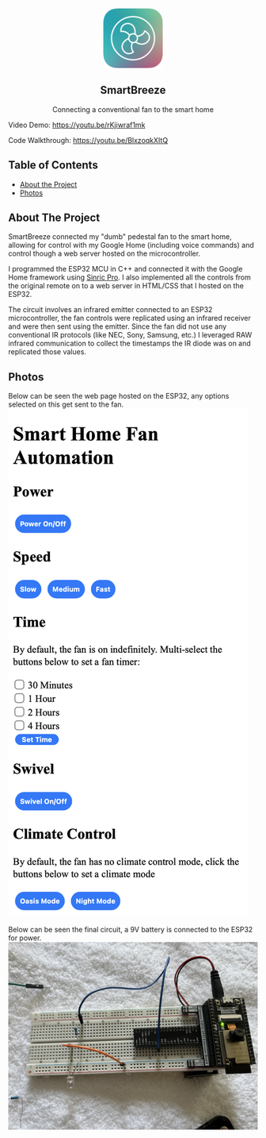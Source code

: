 <br />
  <p align="center">
  <a href="https://github.com/Momin-C/SmartBreeze">
    <img src="Images/Logo.png" alt="Logo" width="120" height="120">
  </a>

  <h2 align="center">SmartBreeze</h2>
  <p align="center">
    Connecting a conventional fan to the smart home
  </p>
</p>

Video Demo: https://youtu.be/rKjiwraf1mk

Code Walkthrough: https://youtu.be/BlxzoqkXItQ

## Table of Contents

* [About the Project](#about-the-project)
* [Photos](#photos)

## About The Project

SmartBreeze connected my "dumb" pedestal fan to the smart home, allowing for control with my Google Home (including voice commands) and control though a web server hosted on the microcontroller.

I programmed the ESP32 MCU in C++ and connected it with the Google Home framework using [Sinric Pro](https://sinric.pro/). I also implemented all the controls from the original remote on to a web server in HTML/CSS that I hosted on the ESP32.

The circuit involves an infrared emitter connected to an ESP32 microcontroller, the fan controls were replicated using an infrared receiver and were then sent using the emitter. Since the fan did not use any conventional IR protocols (like NEC, Sony, Samsung, etc.) I leveraged RAW infrared communication to collect the timestamps the IR diode was on and replicated those values.

## Photos
Below can be seen the web page hosted on the ESP32, any options selected on this get sent to the fan.
![](Images/Webpage.png)

Below can be seen the final circuit, a 9V battery is connected to the ESP32 for power.
![](Images/EmitterCircuit.jpeg)
